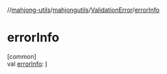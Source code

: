 //[mahjong-utils](../../../index.md)/[mahjongutils](../index.md)/[ValidationError](index.md)/[errorInfo](error-info.md)

# errorInfo

[common]\
val [errorInfo](error-info.md): [I](index.md)
